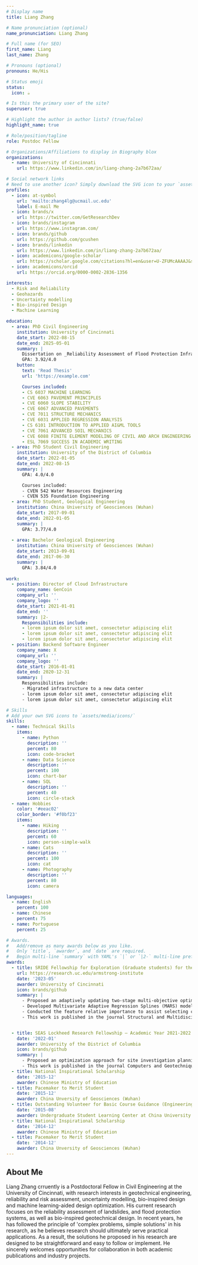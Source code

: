 ```yaml
---
# Display name
title: Liang Zhang

# Name pronunciation (optional)
name_pronunciation: Liang Zhang

# Full name (for SEO)
first_name: Liang
last_name: Zhang

# Pronouns (optional)
pronouns: He/His

# Status emoji
status: 
  icon: ☕️

# Is this the primary user of the site?
superuser: true

# Highlight the author in author lists? (true/false)
highlight_name: true

# Role/position/tagline
role: Postdoc Fellow

# Organizations/Affiliations to display in Biography blox
organizations:
  - name: University of Cincinnati
    url: https://www.linkedin.com/in/liang-zhang-2a7b672aa/

# Social network links
# Need to use another icon? Simply download the SVG icon to your `assets/media/icons/` folder.
profiles:
  - icon: at-symbol
    url: 'mailto:zhang4lg@ucmail.uc.edu'
    label: E-mail Me
  - icon: brands/x
    url: https://twitter.com/GetResearchDev
  - icon: brands/instagram
    url: https://www.instagram.com/
  - icon: brands/github
    url: https://github.com/gcushen
  - icon: brands/linkedin
    url: https://www.linkedin.com/in/liang-zhang-2a7b672aa/
  - icon: academicons/google-scholar
    url: https://scholar.google.com/citations?hl=en&user=U-ZFUMcAAAAJ&sortby=pubdate&view_op=list_works&gmla=AH8HC4wfnz3SEs_HaRgyKjCmaIyG34uReXj3bzJhgKRGbqIwzhqsCkPiCQdn9K74thIBcgZQgTKGOL5-mTf7G10A#
  - icon: academicons/orcid
    url: https://orcid.org/0000-0002-2836-1356

interests:
  - Risk and Reliability
  - Geohazards
  - Uncertainty modelling
  - Bio-inspired Design
  - Machine Learning

education:
  - area: PhD Civil Engineering
    institution: University of Cincinnati
    date_start: 2022-08-15
    date_end: 2025-05-01
    summary: |
      Dissertation on _Reliability Assessment of Flood Protection Infrastructure Considering Soil Spatial Variability under Hazard Conditions_. Supervised by [Prof Lei Wang](https://researchdirectory.uc.edu/p/wang4li). Published 7 first authored papers, 9 co-authored papers and 9 conference papers.
      GPA: 3.92/4.0
    button:
      text: 'Read Thesis'
      url: 'https://example.com'

      Courses included:
      - CS 6037 MACHINE LEARNING
      - CVE 6063 PAVEMENT PRINCIPLES
      - CVE 6060 SLOPE STABILITY
      - CVE 6067 ADVANCED PAVEMENTS
      - CVE 7011 STRUCTURE MECHANICS
      - CVE 6031 APPLIED REGRESSION ANALYSIS
      - CS 6101 INTRODUCTION TO APPLIED AI&ML TOOLS
      - CVE 7061 ADVANCED SOIL MECHANICS
      - CVE 6088 FINITE ELEMENT MODELING OF CIVIL AND ARCH ENGINEERING STRUCTURES
      - ESL 7069 SUCCESS IN ACADEMIC WRITING
  - area: PhD Student Civil Engineering
    institution: University of the District of Columbia
    date_start: 2022-01-05
    date_end: 2022-08-15
    summary: |
      GPA: 4.0/4.0

      Courses included:
      - CVEN 542 Water Resources Engineering
      - CVEN 535 Foundation Engineering
  - area: PhD Student, Geological Engineering
    institution: China University of Geosciences (Wuhan)
    date_start: 2017-09-01
    date_end: 2022-01-05
    summary: |
      GPA: 3.77/4.0
    
  - area: Bachelor Geological Engineering
    institution: China University of Geosciences (Wuhan)
    date_start: 2013-09-01
    date_end: 2017-06-30
    summary: |
      GPA: 3.84/4.0
      
work:
  - position: Director of Cloud Infrastructure
    company_name: GenCoin
    company_url: ''
    company_logo: ''
    date_start: 2021-01-01
    date_end: ''
    summary: |2-
      Responsibilities include:
      - lorem ipsum dolor sit amet, consectetur adipiscing elit
      - lorem ipsum dolor sit amet, consectetur adipiscing elit
      - lorem ipsum dolor sit amet, consectetur adipiscing elit
  - position: Backend Software Engineer
    company_name: X
    company_url: ''
    company_logo: ''
    date_start: 2016-01-01
    date_end: 2020-12-31
    summary: |
      Responsibilities include:
      - Migrated infrastructure to a new data center
      - lorem ipsum dolor sit amet, consectetur adipiscing elit
      - lorem ipsum dolor sit amet, consectetur adipiscing elit

# Skills
# Add your own SVG icons to `assets/media/icons/`
skills:
  - name: Technical Skills
    items:
      - name: Python
        description: ''
        percent: 80
        icon: code-bracket
      - name: Data Science
        description: ''
        percent: 100
        icon: chart-bar
      - name: SQL
        description: ''
        percent: 40
        icon: circle-stack
  - name: Hobbies
    color: '#eeac02'
    color_border: '#f0bf23'
    items:
      - name: Hiking
        description: ''
        percent: 60
        icon: person-simple-walk
      - name: Cats
        description: ''
        percent: 100
        icon: cat
      - name: Photography
        description: ''
        percent: 80
        icon: camera

languages:
  - name: English
    percent: 100
  - name: Chinese
    percent: 75
  - name: Portuguese
    percent: 25

# Awards.
#   Add/remove as many awards below as you like.
#   Only `title`, `awarder`, and `date` are required.
#   Begin multi-line `summary` with YAML's `|` or `|2-` multi-line prefix and indent 2 spaces below.
awards:
  - title: SRIDE Fellowship for Exploration (Graduate students) for the 2023-2024 Academic Year
    url: https://research.uc.edu/armstrong-institute
    date: '2023-05'
    awarder: University of Cincinnati
    icon: brands/github
    summary: |
      - Proposed an adaptively updating two-stage multi-objective optimization design framework for the design of the bio-inspired drill into the lunar regolith.
      - Developed Multivariate Adaptive Regression Splines (MARS) models to predict the performance of the clam-inspired lunar drill.
      - Conducted the feature relative importance to assist selecting critical design parameters for the bio-inspired drill.
      - This work is published in the journal Structural and Multidisciplinary Optimization, titled _Multivariate adaptive regression splines for two-stage design optimization of bio-inspired drilling into the lunar regolith_. 


  - title: SEAS Lockheed Research Fellowship – Academic Year 2021-2022    
    date: '2022-01'
    awarder: University of the District of Columbia
    icon: brands/github
    summary: |      
      - Proposed an optimization approach for site investigation planning in the reliability assessment of undrained spatially variable slopes using the Spearman rank correlation coefficient.
      - This work is published in the journal Computers and Geotechniques, titled _Optimization of site investigation program for reliability assessment of undrained slope using Spearman rank correlation coefficient_.
  - title: National Inspirational Scholarship    
    date: '2015-12'
    awarder: Chinese Ministry of Education
  - title: Pacemaker to Merit Student
    date: '2015-12'
    awarder: China Unversity of Geosciences (Wuhan)
  - title: Outstanding Volunteer for Basic Course Guidance (Engineering Mechanics)
    date: '2015-08'
    awarder: Undergraduate Student Learning Center at China University of Geosciences
  - title: National Inspirational Scholarship    
    date: '2014-12'
    awarder: Chinese Ministry of Education
  - title: Pacemaker to Merit Student
    date: '2014-12'
    awarder: China Unversity of Geosciences (Wuhan) 
---
```


## About Me

Liang Zhang crruently is a Postdoctoral Fellow in Civil Engineering at the University of Cincinnati, with research interests in geotechnical engineering, reliability and risk assessment, uncertainty modelling, bio-inspired design and machine learning-aided design optimization. His current research focuses on the reliability assessment of landslides, and flood protection systems, as well as bio-inspired geotechnical design. In recent years, he has followed the principle of 'complex problems, simple solutions' in his research, as he believes research should ultimately serve practical applications. As a result, the solutions he proposed in his research are designed to be straightforward and easy to follow or implement. He sincerely welcomes opportunities for collaboration in both academic publications and industry projects.
